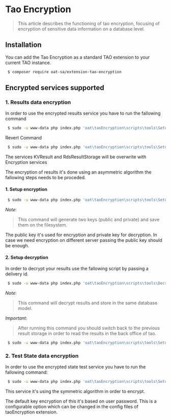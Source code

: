 # Tao Encryption 

> This article describes the functioning of tao encryption, focusing of encryption of sensitive data information on a database level.

## Installation

You can add the Tao Encryption as a standard TAO extension to your current TAO instance.

```bash
 $ composer require oat-sa/extension-tao-encryption
```

##  Encrypted services supported

### 1. Results data encryption

In order to use the encrypted results service you have to run the fallowing command

```bash
 $ sudo -u www-data php index.php 'oat\taoEncryption\scripts\tools\SetupEncryptedResultStorage'
```

Revert Command

```bash
 $ sudo -u www-data php index.php 'oat\taoEncryption\scripts\tools\SetupDefaultResultStorage'
```

The services KVResult and RdsResultStorage will be overwrite with Encryption services

The encryption of results it's done using an asymmetric algorithm the fallowing steps needs to be proceded.

#### 1. Setup encryption

```bash
 $ sudo -u www-data php index.php 'oat\taoEncryption\scripts\tools\SetupAsymmetricKeys' generate
```

_Note_: 
> This command will generate two keys (public and private) and save them on the filesystem.

The public key it's used for encryption and private key for decryption. In case we need encryption on different server passing the public key should be enough.


#### 2. Setup decryption

In order to decrypt your results use the fallowing script by passing a delivery id.

```bash
 $ sudo -u www-data php index.php 'oat\taoEncryption\scripts\tools\DecryptResults' <delivery_id>
```
_Note_: 
> This command will decrypt results and store in the same database model.

_Important_:
> After running this command you should switch back to the previous result storage in order to read the results in the back office of tao.

```bash
 $ sudo -u www-data php index.php 'oat\taoEncryption\scripts\tools\SetupDefaultResultStorage'
```

### 2. Test State data encryption

In order to use the encrypted state test service you have to run the fallowing command:

```bash
 $ sudo -u www-data php index.php 'oat\taoEncryption\scripts\tools\SetupEncryptedStateStorage'
```

This service it's using the symmetric algorithm in order to encrypt.

The default key encryption of this it's based on user password. 
This is a configurable option which can be changed in the config files of taoEncryption extension.
